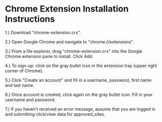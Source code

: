 Chrome Extension Installation Instructions
==========================================

1.)  Download "chrome-extension.crx".

2.)  Open Google Chrome and navigate to "chrome://extensions".

3.)  From a file explorer, drag "chrome-extension.crx" into the Google Chrome extension pane to install.  Click Add.

4.)  To sign-up:  click on the gray bullet icon in the extension tray (upper right corner of Chrome).

5.)  Click "Create an account" and fill in a username, password, first name and last name.

6.)  Once account is created, click again on the gray bullet icon.  Fill in your username and password.

7.)  If you haven't received an error message, assume that you are logged in and submitting click/view data for approved_sites.
